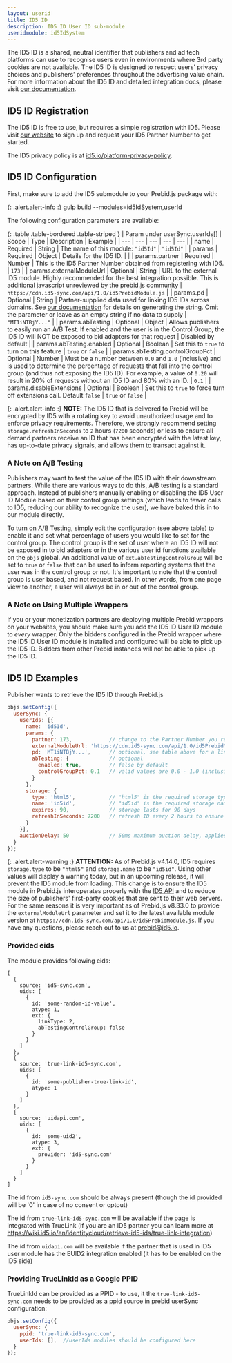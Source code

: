 ```yaml
---
layout: userid
title: ID5 ID
description: ID5 ID User ID sub-module
useridmodule: id5IdSystem
---
```



The ID5 ID is a shared, neutral identifier that publishers and ad tech platforms can use to recognise users even in environments where 3rd party cookies are not available. The ID5 ID is designed to respect users' privacy choices and publishers’ preferences throughout the advertising value chain. For more information about the ID5 ID and detailed integration docs, please visit [our documentation](https://wiki.id5.io/en/identitycloud/retrieve-id5-ids/prebid-user-id-module/id5-prebid-user-id-module).

## ID5 ID Registration

The ID5 ID is free to use, but requires a simple registration with ID5. Please visit [our website](https://id5.io/solutions/#publishers) to sign up and request your ID5 Partner Number to get started.

The ID5 privacy policy is at [id5.io/platform-privacy-policy](https://id5.io/platform-privacy-policy).

## ID5 ID Configuration

First, make sure to add the ID5 submodule to your Prebid.js package with:

{: .alert.alert-info :}
gulp build --modules=id5IdSystem,userId

The following configuration parameters are available:

{: .table .table-bordered .table-striped }
| Param under userSync.userIds[] | Scope | Type | Description | Example |
| --- | --- | --- | --- | --- |
| name | Required | String | The name of this module: `"id5Id"` | `"id5Id"` |
| params | Required | Object | Details for the ID5 ID. | |
| params.partner | Required | Number | This is the ID5 Partner Number obtained from registering with ID5. | `173` |
| params.externalModuleUrl | Optional | String | URL to the external ID5 module. Highly recommended for the best integration possible. This is additional javascript unreviewed by the prebid.js community | `https://cdn.id5-sync.com/api/1.0/id5PrebidModule.js` |
| params.pd | Optional | String | Partner-supplied data used for linking ID5 IDs across domains. See [our documentation](https://wiki.id5.io/en/identitycloud/retrieve-id5-ids/passing-partner-data-to-id5) for details on generating the string. Omit the parameter or leave as an empty string if no data to supply | `"MT1iNTBjY..."` |
| params.abTesting | Optional | Object | Allows publishers to easily run an A/B Test. If enabled and the user is in the Control Group, the ID5 ID will NOT be exposed to bid adapters for that request | Disabled by default |
| params.abTesting.enabled | Optional | Boolean | Set this to `true` to turn on this feature | `true` or `false` |
| params.abTesting.controlGroupPct | Optional | Number | Must be a number between `0.0` and `1.0` (inclusive) and is used to determine the percentage of requests that fall into the control group (and thus not exposing the ID5 ID). For example, a value of `0.20` will result in 20% of requests without an ID5 ID and 80% with an ID. | `0.1` |
| params.disableExtensions | Optional | Boolean | Set this to `true` to force turn off extensions call. Default `false` | `true` or `false` |

{: .alert.alert-info :}
**NOTE:** The ID5 ID that is delivered to Prebid will be encrypted by ID5 with a rotating key to avoid unauthorized usage and to enforce privacy requirements. Therefore, we strongly recommend setting `storage.refreshInSeconds` to `2` hours (`7200` seconds) or less to ensure all demand partners receive an ID that has been encrypted with the latest key, has up-to-date privacy signals, and allows them to transact against it.

### A Note on A/B Testing

Publishers may want to test the value of the ID5 ID with their downstream partners. While there are various ways to do this, A/B testing is a standard approach. Instead of publishers manually enabling or disabling the ID5 User ID Module based on their control group settings (which leads to fewer calls to ID5, reducing our ability to recognize the user), we have baked this in to our module directly.

To turn on A/B Testing, simply edit the configuration (see above table) to enable it and set what percentage of users you would like to set for the control group. The control group is the set of user where an ID5 ID will not be exposed in to bid adapters or in the various user id functions available on the `pbjs` global. An additional value of `ext.abTestingControlGroup` will be set to `true` or `false` that can be used to inform reporting systems that the user was in the control group or not. It's important to note that the control group is user based, and not request based. In other words, from one page view to another, a user will always be in or out of the control group.

### A Note on Using Multiple Wrappers
If you or your monetization partners are deploying multiple Prebid wrappers on your websites, you should make sure you add the ID5 ID User ID module to *every* wrapper. Only the bidders configured in the Prebid wrapper where the ID5 ID User ID module is installed and configured will be able to pick up the ID5 ID. Bidders from other Prebid instances will not be able to pick up the ID5 ID.

## ID5 ID Examples

Publisher wants to retrieve the ID5 ID through Prebid.js

```javascript
pbjs.setConfig({
  userSync: {
    userIds: [{
      name: 'id5Id',
      params: {
        partner: 173,            // change to the Partner Number you received from ID5
        externalModuleUrl: 'https://cdn.id5-sync.com/api/1.0/id5PrebidModule.js',
        pd: 'MT1iNTBjY...',      // optional, see table above for a link to how to generate this
        abTesting: {             // optional
          enabled: true,         // false by default
          controlGroupPct: 0.1   // valid values are 0.0 - 1.0 (inclusive)
        }
      },
      storage: {
        type: 'html5',           // "html5" is the required storage type
        name: 'id5id',           // "id5id" is the required storage name
        expires: 90,             // storage lasts for 90 days
        refreshInSeconds: 7200   // refresh ID every 2 hours to ensure it's fresh
      }
    }],
    auctionDelay: 50             // 50ms maximum auction delay, applies to all userId modules
  }
});
```

{: .alert.alert-warning :}
**ATTENTION:** As of Prebid.js v4.14.0, ID5 requires `storage.type` to be `"html5"` and `storage.name` to be `"id5id"`. Using other values will display a warning today, but in an upcoming release, it will prevent the ID5 module from loading. This change is to ensure the ID5 module in Prebid.js interoperates properly with the [ID5 API](https://github.com/id5io/id5-api.js) and to reduce the size of publishers' first-party cookies that are sent to their web servers. For the same reasons it is very important as of Prebid.js v8.33.0 to provide the `externalModuleUrl` parameter and set it to the latest available module version at `https://cdn.id5-sync.com/api/1.0/id5PrebidModule.js`. If you have any questions, please reach out to us at [prebid@id5.io](mailto:prebid@id5.io).

### Provided eids
The module provides following eids:

```
[
  {
    source: 'id5-sync.com',
    uids: [
      {
        id: 'some-random-id-value',
        atype: 1,
        ext: {
          linkType: 2,
          abTestingControlGroup: false
        }
      }
    ]
  },
  {
    source: 'true-link-id5-sync.com',
    uids: [
      {
        id: 'some-publisher-true-link-id',
        atype: 1
      }
    ]
  },
  {
    source: 'uidapi.com',
    uids: [
      {
        id: 'some-uid2',
        atype: 3,
        ext: {
          provider: 'id5-sync.com'
        }
      }
    ]
  }
]
```

The id from `id5-sync.com` should be always present (though the id provided will be '0' in case of no consent or optout)

The id from `true-link-id5-sync.com` will be available if the page is integrated with TrueLink (if you are an ID5 partner you can learn more at https://wiki.id5.io/en/identitycloud/retrieve-id5-ids/true-link-integration)

The id from `uidapi.com` will be available if the partner that is used in ID5 user module has the EUID2 integration enabled (it has to be enabled on the ID5 side)


### Providing TrueLinkId as a Google PPID

TrueLinkId can be provided as a PPID - to use, it the `true-link-id5-sync.com` needs to be provided as a ppid source in prebid userSync configuration:

```javascript
pbjs.setConfig({
  userSync: {
    ppid: 'true-link-id5-sync.com',
    userIds: [],  //userIds modules should be configured here
  }
});
```
